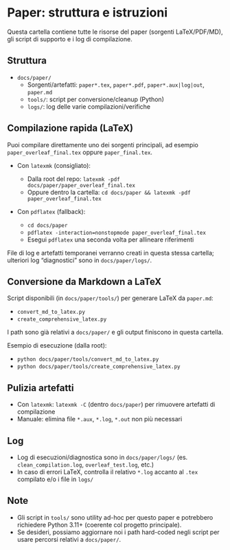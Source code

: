 # Paper: struttura e istruzioni

Questa cartella contiene tutte le risorse del paper (sorgenti LaTeX/PDF/MD), gli script di supporto e i log di compilazione.

## Struttura
- `docs/paper/`
  - Sorgenti/artefatti: `paper*.tex`, `paper*.pdf`, `paper*.aux|log|out`, `paper.md`
  - `tools/`: script per conversione/cleanup (Python)
  - `logs/`: log delle varie compilazioni/verifiche

## Compilazione rapida (LaTeX)
Puoi compilare direttamente uno dei sorgenti principali, ad esempio `paper_overleaf_final.tex` oppure `paper_final.tex`.

- Con `latexmk` (consigliato):
  - Dalla root del repo: `latexmk -pdf docs/paper/paper_overleaf_final.tex`
  - Oppure dentro la cartella: `cd docs/paper && latexmk -pdf paper_overleaf_final.tex`

- Con `pdflatex` (fallback):
  - `cd docs/paper`
  - `pdflatex -interaction=nonstopmode paper_overleaf_final.tex`
  - Esegui `pdflatex` una seconda volta per allineare riferimenti

File di log e artefatti temporanei verranno creati in questa stessa cartella; ulteriori log “diagnostici” sono in `docs/paper/logs/`.

## Conversione da Markdown a LaTeX
Script disponibili (in `docs/paper/tools/`) per generare LaTeX da `paper.md`:
- `convert_md_to_latex.py`
- `create_comprehensive_latex.py`

I path sono già relativi a `docs/paper/` e gli output finiscono in questa cartella.

Esempio di esecuzione (dalla root):
- `python docs/paper/tools/convert_md_to_latex.py`
- `python docs/paper/tools/create_comprehensive_latex.py`

## Pulizia artefatti
- Con `latexmk`: `latexmk -C` (dentro `docs/paper`) per rimuovere artefatti di compilazione
- Manuale: elimina file `*.aux`, `*.log`, `*.out` non più necessari

## Log
- Log di esecuzioni/diagnostica sono in `docs/paper/logs/` (es. `clean_compilation.log`, `overleaf_test.log`, etc.)
- In caso di errori LaTeX, controlla il relativo `*.log` accanto al `.tex` compilato e/o i file in `logs/`

## Note
- Gli script in `tools/` sono utility ad-hoc per questo paper e potrebbero richiedere Python 3.11+ (coerente col progetto principale).
- Se desideri, possiamo aggiornare noi i path hard-coded negli script per usare percorsi relativi a `docs/paper/`.
